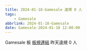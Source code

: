 ```yaml
---
title: 2024-01-18-Gamesale 違規 0 人
tags:
    - Gamesale
abbrlink: 2024-01-18-Gamesale
date: Gamesale-2024-01-18 12:00:00
---
```

Gamesale 板 [板規連結](https://www.ptt.cc/bbs/Gossiping/M.1637425085.A.07D.html)
昨天違規 0 人
